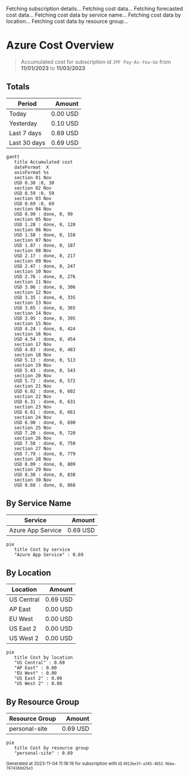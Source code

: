 Fetching subscription details...
Fetching cost data...
Fetching forecasted cost data...
Fetching cost data by service name...
Fetching cost data by location...
Fetching cost data by resource group...
# Azure Cost Overview

> Accumulated cost for subscription id `JPF Pay-As-You-Go` from **11/01/2023** to **11/03/2023**

## Totals

|Period|Amount|
|---|---:|
|Today|0.00 USD|
|Yesterday|0.10 USD|
|Last 7 days|0.69 USD|
|Last 30 days|0.69 USD|

```mermaid
gantt
   title Accumulated cost
   dateFormat  X
   axisFormat %s
   section 01 Nov
   USD 0.30 :0, 30
   section 02 Nov
   USD 0.59 :0, 59
   section 03 Nov
   USD 0.69 :0, 69
   section 04 Nov
   USD 0.99 : done, 0, 99
   section 05 Nov
   USD 1.28 : done, 0, 128
   section 06 Nov
   USD 1.58 : done, 0, 158
   section 07 Nov
   USD 1.87 : done, 0, 187
   section 08 Nov
   USD 2.17 : done, 0, 217
   section 09 Nov
   USD 2.47 : done, 0, 247
   section 10 Nov
   USD 2.76 : done, 0, 276
   section 11 Nov
   USD 3.06 : done, 0, 306
   section 12 Nov
   USD 3.35 : done, 0, 335
   section 13 Nov
   USD 3.65 : done, 0, 365
   section 14 Nov
   USD 3.95 : done, 0, 395
   section 15 Nov
   USD 4.24 : done, 0, 424
   section 16 Nov
   USD 4.54 : done, 0, 454
   section 17 Nov
   USD 4.83 : done, 0, 483
   section 18 Nov
   USD 5.13 : done, 0, 513
   section 19 Nov
   USD 5.43 : done, 0, 543
   section 20 Nov
   USD 5.72 : done, 0, 572
   section 21 Nov
   USD 6.02 : done, 0, 602
   section 22 Nov
   USD 6.31 : done, 0, 631
   section 23 Nov
   USD 6.61 : done, 0, 661
   section 24 Nov
   USD 6.90 : done, 0, 690
   section 25 Nov
   USD 7.20 : done, 0, 720
   section 26 Nov
   USD 7.50 : done, 0, 750
   section 27 Nov
   USD 7.79 : done, 0, 779
   section 28 Nov
   USD 8.09 : done, 0, 809
   section 29 Nov
   USD 8.38 : done, 0, 838
   section 30 Nov
   USD 8.68 : done, 0, 868
```

## By Service Name

|Service|Amount|
|---|---:|
|Azure App Service|0.69 USD|

```mermaid
pie
   title Cost by service
   "Azure App Service" : 0.69
```

## By Location

|Location|Amount|
|---|---:|
|US Central|0.69 USD|
|AP East|0.00 USD|
|EU West|0.00 USD|
|US East 2|0.00 USD|
|US West 2|0.00 USD|

```mermaid
pie
   title Cost by location
   "US Central" : 0.69
   "AP East" : 0.00
   "EU West" : 0.00
   "US East 2" : 0.00
   "US West 2" : 0.00
```

## By Resource Group

|Resource Group|Amount|
|---|---:|
|personal-site|0.69 USD|

```mermaid
pie
   title Cost by resource group
   "personal-site" : 0.69
```

<sup>Generated at 2023-11-04 11:18:19 for subscription with id `4913be3f-a345-4652-9bba-767418dd25e3`</sup>
